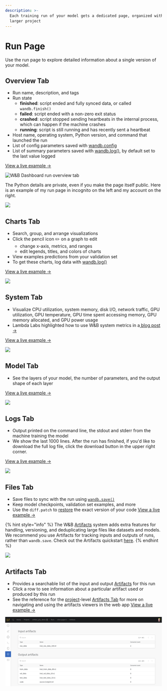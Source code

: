 ```yaml
---
description: >-
  Each training run of your model gets a dedicated page, organized within the
  larger project
---
```


# Run Page

Use the run page to explore detailed information about a single version of your model.

## Overview Tab

* Run name, description, and tags
* Run state
  * **finished**: script ended and fully synced data, or called `wandb.finish()` 
  * **failed**: script ended with a non-zero exit status
  * **crashed**: script stopped sending heartbeats in the internal process, which can happen if the machine crashes
  * **running**: script is still running and has recently sent a heartbeat
* Host name, operating system, Python version, and command that launched the run
* List of config parameters saved with [wandb.config](../../../guides/track/config.md)
* List of summary parameters saved with [wandb.log\(\)](../../../guides/track/log.md), by default set to the last value logged

[View a live example →](https://app.wandb.ai/carey/pytorch-cnn-fashion/runs/munu5vvg/overview?workspace=user-carey)

![W&amp;B Dashboard run overview tab](../../../.gitbook/assets/wandb-run-overview-page.png)

The Python details are private, even if you make the page itself public. Here is an example of my run page in incognito on the left and my account on the right.

![](../../../.gitbook/assets/screen-shot-2020-04-07-at-7.46.39-am.png)

## Charts Tab

* Search, group, and arrange visualizations
* Click the pencil icon ✏️ on a graph to edit
  * change x-axis, metrics, and ranges
  * edit legends, titles, and colors of charts
* View examples predictions from your validation set
* To get these charts, log data with [wandb.log\(\)](../../../guides/track/log.md)

[View a live example →](https://app.wandb.ai/wandb/examples-keras-cnn-fashion/runs/wec25l0q?workspace=user-carey)

![](../../../.gitbook/assets/wandb-run-page-workspace-tab%20%281%29.png)

## System Tab

* Visualize CPU utilization, system memory, disk I/O, network traffic, GPU utilization, GPU temperature, GPU time spent accessing memory, GPU memory allocated, and GPU power usage
* Lambda Labs highlighted how to use W&B system metrics in a[ blog post →](https://lambdalabs.com/blog/weights-and-bias-gpu-cpu-utilization/)

[View a live example →](https://wandb.ai/stacey/deep-drive/runs/ki2biuqy/system?workspace=user-carey)

![](../../../.gitbook/assets/wandb-system-utilization.png)

## Model Tab

* See the layers of your model, the number of parameters, and the output shape of each layer

[View a live example →](https://app.wandb.ai/stacey/deep-drive/runs/pr0os44x/model)

![](../../../.gitbook/assets/wandb-run-page-model-tab.png)

## Logs Tab

* Output printed on the command line, the stdout and stderr from the machine training the model
* We show the last 1000 lines. After the run has finished, if you'd like to download the full log file, click the download button in the upper right corner.

[View a live example →](https://app.wandb.ai/stacey/deep-drive/runs/pr0os44x/logs)

![](../../../.gitbook/assets/wandb-run-page-log-tab.png)

## Files Tab

* Save files to sync with the run using [`wandb.save()`](../../../guides/track/advanced/save-restore.md)
* Keep model checkpoints, validation set examples, and more
* Use the `diff.patch` to [restore](../../../guides/track/advanced/save-restore.md) the exact version of your code [View a live example →](https://app.wandb.ai/stacey/deep-drive/runs/pr0os44x/files/media/images)

{% hint style="info" %}
The W&B [Artifacts](../../../guides/artifacts/) system adds extra features for handling, versioning, and deduplicating large files like datasets and models. We recommend you use Artifacts for tracking inputs and outputs of runs, rather than `wandb.save`. Check out the Artifacts quickstart [here](../../../guides/artifacts/).
{% endhint %}

![](../../../.gitbook/assets/wandb-run-page-files-tab.png)

## Artifacts Tab

* Provides a searchable list of the input and output [Artifacts](../../../guides/artifacts/) for this run
* Click a row to see information about a particular artifact used or produced by this run
* See the reference for the [project](project-page.md)-level [Artifacts Tab](project-page.md#artifacts-tab) for more on navigating and using the artifacts viewers in the web app [View a live example →](https://wandb.ai/stacey/artifact_july_demo/runs/2cslp2rt/artifacts)

![](../../../.gitbook/assets/image%20%28141%29.png)

